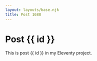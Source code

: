 ```yaml
---
layout: layouts/base.njk
title: Post 1688
---
```


# Post {{ id }}

This is post {{ id }} in my Eleventy project.
